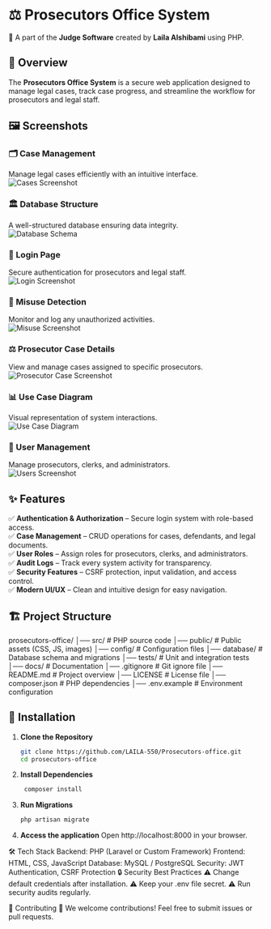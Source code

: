 # ⚖️ Prosecutors Office System  
🚀 A part of the **Judge Software** created by **Laila Alshibami** using PHP.  

## 📌 Overview  
The **Prosecutors Office System** is a secure web application designed to manage legal cases, track case progress, and streamline the workflow for prosecutors and legal staff.  

## 🖼️ Screenshots  
### 🗂️ Case Management  
Manage legal cases efficiently with an intuitive interface.  
![Cases Screenshot](images/cases.png)  

### 🏛️ Database Structure  
A well-structured database ensuring data integrity.  
![Database Schema](images/database.png)  

### 🔐 Login Page  
Secure authentication for prosecutors and legal staff.  
![Login Screenshot](images/login.png)  

### 🚨 Misuse Detection  
Monitor and log any unauthorized activities.  
![Misuse Screenshot](images/misuse.png)  

### ⚖️ Prosecutor Case Details  
View and manage cases assigned to specific prosecutors.  
![Prosecutor Case Screenshot](images/prosecutor_case.png)  

### 📊 Use Case Diagram  
Visual representation of system interactions.  
![Use Case Diagram](images/usecase.png)  

### 👤 User Management  
Manage prosecutors, clerks, and administrators.  
![Users Screenshot](images/users.png)  

## ✨ Features  
✅ **Authentication & Authorization** – Secure login system with role-based access.  
✅ **Case Management** – CRUD operations for cases, defendants, and legal documents.  
✅ **User Roles** – Assign roles for prosecutors, clerks, and administrators.  
✅ **Audit Logs** – Track every system activity for transparency.  
✅ **Security Features** – CSRF protection, input validation, and access control.  
✅ **Modern UI/UX** – Clean and intuitive design for easy navigation.  

## 🏗️ Project Structure  
prosecutors-office/ │── src/ # PHP source code │── public/ # Public assets (CSS, JS, images) │── config/ # Configuration files │── database/ # Database schema and migrations │── tests/ # Unit and integration tests │── docs/ # Documentation │── .gitignore # Git ignore file │── README.md # Project overview │── LICENSE # License file │── composer.json # PHP dependencies │── .env.example # Environment configuration


## 🚀 Installation  
1. **Clone the Repository**  
   ```sh
   git clone https://github.com/LAILA-550/Prosecutors-office.git
   cd prosecutors-office
2. **Install Dependencies**
    ```sh
     composer install
4. **Run Migrations**
     ```sh
     php artisan migrate
6. **Access the application**
    Open http://localhost:8000 in your browser.

   
🛠️ Tech Stack
Backend: PHP (Laravel or Custom Framework)
Frontend: HTML, CSS, JavaScript
Database: MySQL / PostgreSQL
Security: JWT Authentication, CSRF Protection
🔒 Security Best Practices
⚠️ Change default credentials after installation.
⚠️ Keep your .env file secret.
⚠️ Run security audits regularly.


🤝 Contributing
👥 We welcome contributions! Feel free to submit issues or pull requests.

